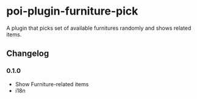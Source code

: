 # poi-plugin-furniture-pick

A plugin that picks set of available furnitures randomly and shows related items.

## Changelog

### 0.1.0

- Show Furniture-related items
- i18n
